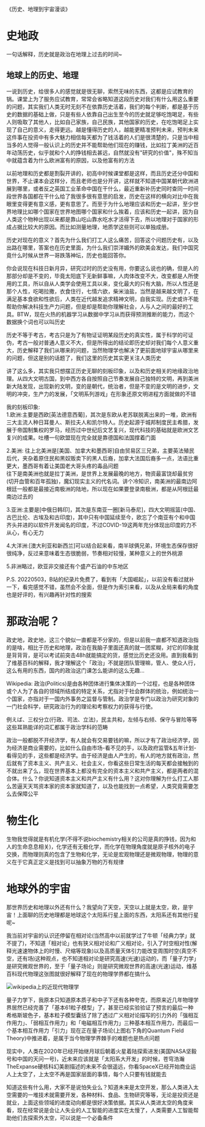 《历史、地理到宇宙漫谈》

# 史地政
一句话解释，历史就是政治在地理上过去的时间~  

## 地球上的历史、地理

一说到历史，给很多人的感觉就是很无聊，索然无味的东西，这都是应试教育的锅。课堂上为了服务应试教育，常常会省略知道这段历史对我们有什么用这么重要的问题，其实我们人类无时无刻不在依靠历史活着，我们的每个判断，都是基于历史的数据的基础上做，只是有些人依靠自己出生至今的历史就足够吃饱喝足，有些人则吸取了其他人，比如自己家族，自己民族，其他国家的历史，在吃饱喝足上实现了自己的意义，走得更远。越是懂得历史的人，越能更精准预判未来，预判未来这件事在投资中有多大魅力相信每天都为了钱活着的人们是很清楚的，只是当中相当多的人觉得一般认识上的历史并不能帮助他们现在的赚钱，比如拉丁美洲的近百年动荡历史，似乎就和个人的挣钱相去甚远，自然就没有"研究的价值"，殊不知当中就蕴含着为什么欧洲富有的原因，以及他富有的方法  

以前地理和历史都是割裂开讲的，初高中时候课堂都是这样，而且历史还分中国和世界，不止课本会这样分，而且老师也是分开讲，这样就不知道中国某朝代欧洲进展到哪里，或者反之英国工业革命中国在干什么，最近重新补历史同时查同一时间段世界各国都在干什么给了我很多很有意思的启发，历史在这样的横向对比中在我眼里变得更有意义感，更有意思了。而至于为什么地理应该和历史一起讲，至少世界地理比如哪个国家在世界地图哪个国家和什么挨着，应该和历史一起讲，因为自人类这个物种出现以来都是靠山吃山靠水吃水才活得下去，所以地理对于国家的形成占据比较大的原因。而比如测量地理，地质学这些则可以单独成册。  

历史对现在的意义？首先为什么我们打工人这么痛苦，回答这个问题历史有，以及出路在哪里，答案也在历史里面，为什么我们崇洋媚外的欧美会发达，我们中国究竟什么时候从世界一哥跌落神坛，历史也能回答你。  

你会说现在科技日新月异，研究过时的历史没有用，你要这么说也的确，但是人的那部分却是不变的，毕竟太阳底下无新鲜事嘛，人肉体改变不大，改变都是人所使用的工具，所以自从人类学会使用工具以来，变化最大的只有大脑，所以人性还是那个人性，吃喝拉撒，衣食住行，七情六欲，柴米油盐，当然是越来越文明了，在满足基本食欲和性欲后，人类在近代越发追求精神文明，自我实现。历史或许不能帮助你解决科技生产力问题，但是却是帮助你理解社会，人与人之间的最好的工具。BTW，现在火热的机器学习从数据中学习从而获得预测推断的能力，而这个数据换个词也可以叫历史  

历史不等于考古，考古只是为了有物证证明某段历史的真实性，属于科学的可证伪，考古一般对普通人意义不大，但是所得出的结论即历史却对我们每个人意义重大，历史解释了我们从哪来的问题，当然物理学也解决了更前面地球宇宙从哪里来的问题，但这是别的话题了，我们这里的历史其实更关注人类历史  

讲了这么多，其实我只想摆正历史无聊的刻板印象，以及和历史相关的地缘政治地理。从四大文明古国，到中西方各自按照自己节奏发展自己独特的文明，再到美洲新大陆发现，出现新的文明，变的是朝代，统治者，但是不变的是文明的进步，文明的冲突，生产力的发展，「文明系列游戏」在形象还原文明进程方面就做的不错  

我的刻板印象:  
1.欧洲:主要是西欧[英法德意西葡]，其次是东欧从老苏联脱离出来的一堆，欧洲有三大主流人种日耳曼人、斯拉夫人和凯尔特人。历史起源于城邦制度民主希腊，发展于帝国制集权的罗马，经历过中世纪后文艺复兴，现代科技的基础就是欧洲文艺复兴的成果。吐槽一句欧盟现在完全就是靠德国和法国撑着门面  

2.美洲:
往上北美洲是[美国、加拿大和墨西哥]自由贸易区三兄弟，主要英法殖民后代，夹杂着原住民和黑奴贩卖下的黑人后裔，加拿大法国后裔多一点，法语比重更大，墨西哥有着让美国老大哥头疼的毒品问题  
往下是南美洲也就是拉丁美洲，是世界上发展最晚的地方，物资最富饶却最贫穷(切开血管和百年孤独)，魔幻现实主义的代名词。讲个冷知识，南美洲的最南边阿根廷一般都是最接近南极洲的陆地，所以现在如果要登录南极洲，都是从阿根廷最南边过去的  

3.亚洲:主要是[中俄日韩印]，其次是东南亚一圈[新马泰尼]，四大文明摇篮(中国、古巴比伦、古埃及和古印度)，其中只有中国延续至今，欧忘了个南亚有个和中国齐头并进的以软件开发闻名的印度，不过COVID-19这两年充分体现出印度的力不从心，有心无力  

4.大洋洲:[澳大利亚和新西兰]可以结合起来看，南半球俩兄弟，环境生态保存很好很纯净，反过来意味着生态很脆弱，节奏相对较慢，某种意义上的世外桃源  

5.非洲略过，欧亚非交接还有个盛产石油的中东地区  

P.S. 20220503，B站的纪录片免费了，看到有「大国崛起」，以前没有看过就补一下，看完感觉不错，虽然会不全面，但是作为索引来看，以及从全局来看的角度也是好评的，有兴趣再针对性的搜索  

# 那政治呢？
政史地，政史地，这三个貌似一直都是不分家的，但是以前我一直都不知道政治指的是啥，相比于历史和地理，政治在我脑子里面还真的就一团浆糊，对它的印象就是背背背，是可以考试前突击48h就能搞定的货，感觉比历史还没用。直到我看到了维基百科的解释，我才理解这个「政治」不就是团队管理嘛，管人、使众人行，这么有用的东西，国内的政治这门课怎么能讲的这么无趣...  

Wikipedia: 政治(Politics)是由各种团体进行集体决策的一个过程，也是各种团体或个人为了各自的领域所结成的特定关系，尤指对于社会群体的统治，例如统治一个国家，亦指对于一国内外事务之监督与管制。政治学是专门以政治为研究对象的一门社会科学，研究政治行为的理论和考察权力的获得与行使。  

例えば、三权分立(行政、司法、立法)，民主共和，左倾与右倾、保守与冒险等等这些耳熟能详的词汇都属于政治学科的范畴  

政治一般都脱不开经济学，有人就会有交易要钱的嘛，所以才有了政治经济学，因为经济是商业需要的，比如什么自由市场-看不见的手，以及政府监管&五年计划-看得见的手，这些都是经济学。由于经济是由人产生的，有人的地方就有政治，然后就有了资本主义、共产主义、社会主义，你看这些日常生活的每天都会接触到的不就出来了么，现在世界基本上都没有完全的资本主义和共产主义，都是两者的混合体。什么？你说知道资本主义和共产主义有什么用？这对你理解为什么打工人那么苦逼天天骂资本家的资本家就知道了，以及也能找到一点希望，人类究竟需要怎么去保障公平  

# 物生化
生物我觉得就是有机化学(不得不说biochemistry相关的公司是真的挣钱，因为和人的生命息息相关)，化学还有无极化学，而化学在物理角度就是原子核外的电子交换，而物理则真的包含了生物和化学，无论是宏观物理还是微观物理，物理的意义在于它真正定义是找到可以抽象万物的万有规律  

# 地球外的宇宙
那世界历史和地理以外还有什么？我望向了天空，天空以上就是太空，欧，是宇宙！上面聊的历史地理都是地球这个太阳系行星上面的东西，太阳系还有其他行星呢~  

我当前对宇宙的认识还停留在相对论(当然高中以前就学过了牛顿「经典力学」就不提了)，不知道「相对论」也有狭义相对论和广义相对论，引入了时空相对性(解释光速速物体上的时慢、尺缩等现象)以及高质量天体引力能改变周围时空(真空不空，还有场)这种观点，也不知道相对论是研究高速(光速)运动的，而「量子力学」是研究微观世界的，至于「量子场论」则是研究微观世界的高速(光速)运动，维基百科现代物理这张图就很好解释了现在的物理学界都在搞什么  

![wikipedia上的近现代物理学](https://simg.doubanio.com/view/note/l/IABFGe6EpO99CX7qZJyE_w/144505240/x83617742.jpg)

量子力学下，我原本只知道原本质子和中子下还有各种夸克，而原来近几年物理学界居然已经完善了「基本61粒子模型」了，甚至已经实验验证了预言的最后一种希格斯玻色子，基本粒子模型囊括了除了透过广义相对论描写的引力外的「强相互作用力」、「弱相互作用力」和「电磁相互作用力」三种基本相互作用力，而最后一个基本相互作用力「引力」现在正在量子场论(上图右下角的Quantum Field Theory)中推进着，是属于当今物理学界棘手的难题也是热点问题  

现实中，人类在2020年已经开始继月球后朝着火星着陆探索进发(美国NASA坚毅号和中国的天问一号)，近未来应该就是「太阳系大开发」的时候，苍穹浩瀚TheExpanse硬核科幻美剧描述的未来不会很遥远，你看SpaceX已经开始商业运人上太空了，上太空不再是国家层面的事情，每个人只要有钱就能去  

知道这些有什么用，大家不是说怕失业么？知道未来是太空开发，那么人类进入太空需要的一堆技术就需要开发，各种材料、食品、生物研究等等，无论是投资还是就业，上面这些领域的进度动向都是很好决策依据。其实从人类进太空的角度来看，现在经常说是会让人失业的人工智能的进度实在太慢了，人类需要人工智能帮助他们去探索外太空，可以说是一个必备条件  

